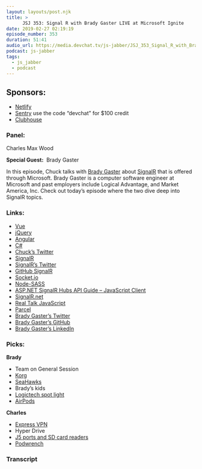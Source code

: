 ```yaml
---
layout: layouts/post.njk
title: >
      JSJ 353: Signal R with Brady Gaster LIVE at Microsoft Ignite
date: 2019-02-27 02:19:19
episode_number: 353
duration: 51:41
audio_url: https://media.devchat.tv/js-jabber/JSJ_353_Signal_R_with_Brady_Gaster_LIVE_at_Microsoft_Ignite.mp3
podcast: js-jabber
tags: 
  - js_jabber
  - podcast
---
```


## **Sponsors:**

- [Netlify](https://www.netlify.com/)
- [Sentry](http://sentry.io/) use the code “devchat” for $100 credit
- [Clubhouse](http://clubhouse.io/devchat)

### **Panel:**

Charles Max Wood

**Special Guest:** &nbsp;Brady Gaster

In this episode, Chuck talks with&nbsp;[Brady Gaster](https://twitter.com/bradygaster)&nbsp;about&nbsp;[SignalR](https://www.asp.net/signalr)&nbsp;that is offered through Microsoft. Brady Gaster is a computer software engineer at Microsoft and past employers include Logical Advantage, and Market America, Inc. Check out today’s episode where the two dive deep into SignalR topics.

### **Links:**

- [Vue](https://vuejs.org/)
- [jQuery](https://jquery.com/)
- [Angular](https://angular.io/)
- [C#](https://docs.microsoft.com/en-us/dotnet/csharp/)
- [Chuck’s Twitter](https://twitter.com/cmaxw?ref_src=twsrc%255Egoogle%257Ctwcamp%255Eserp%257Ctwgr%255Eauthor)
- [SignalR](https://www.asp.net/signalr)
- [SignalR’s Twitter](https://twitter.com/SignalR?lang=en)
- [GitHub SignalR](https://github.com/SignalR/SignalR)
- [Socket.io](https://socket.io/)
- [Node-SASS](https://www.npmjs.com/package/node-sass)
- [ASP.NET SignalR Hubs API Guide – JavaScript Client](https://docs.microsoft.com/en-us/aspnet/signalr/overview/guide-to-the-api/hubs-api-guide-javascript-client)
- [SignalR.net](http://signalr.net/)
- [Real Talk JavaScript](https://realtalkjavascript.simplecast.fm/)
- [Parcel](https://developer.android.com/reference/android/os/Parcel)
- [Brady Gaster’s Twitter](https://twitter.com/bradygaster)
- [Brady Gaster’s GitHub](https://github.com/bradygaster)
- [Brady Gaster’s LinkedIn](https://www.linkedin.com/in/bradygaster)

### **Picks:**

**Brady**

- Team on General Session
- [Korg](https://www.korg.com/us/)
- [SeaHawks](https://www.seahawks.com/)
- Brady’s kids
- [Logictech spot light](https://www.logitech.com/en-us/product/spotlight-presentation-remote)
- [AirPods](https://www.apple.com/airpods/)

**Charles**

- [Express VPN](https://www.expressvpn.com/)
- Hyper Drive
- [J5 ports and SD card readers](https://en.j5create.com/collections)
- [Podwrench](https://podwrench.com/)


### Transcript


